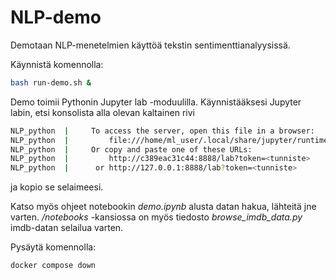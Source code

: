 # NLP-demo
Demotaan NLP-menetelmien käyttöä tekstin sentimenttianalyysissä.

Käynnistä komennolla:

```bash
bash run-demo.sh &
```

Demo toimii Pythonin Jupyter lab -moduulilla. Käynnistääksesi Jupyter labin, etsi konsolista alla olevan kaltainen rivi
```bash
NLP_python  |     To access the server, open this file in a browser:
NLP_python  |         file:///home/ml_user/.local/share/jupyter/runtime/jpserver-1-open.html
NLP_python  |     Or copy and paste one of these URLs:
NLP_python  |         http://c389eac31c44:8888/lab?token=<tunniste>
NLP_python  |      or http://127.0.0.1:8888/lab?token=<tunniste>
```
ja kopio se selaimeesi.

Katso myös ohjeet notebookin *demo.ipynb* alusta datan hakua, lähteitä jne varten. */notebooks* -kansiossa on myös tiedosto *browse_imdb_data.py* imdb-datan selailua varten.

Pysäytä komennolla:

```bash
docker compose down
```
